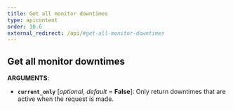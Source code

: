 ```yaml
---
title: Get all monitor downtimes
type: apicontent
order: 10.6
external_redirect: /api/#get-all-monitor-downtimes
---
```


## Get all monitor downtimes

**ARGUMENTS**:

* **`current_only`** [*optional*, *default* = **False**]:
    Only return downtimes that are active when the request is made.
